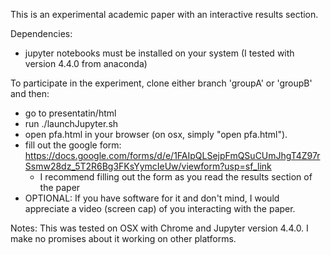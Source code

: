 This is an experimental academic paper with an interactive results section.

Dependencies:
  * jupyter notebooks must be installed on your system (I tested with version 4.4.0 from anaconda)

To participate in the experiment, clone either branch 'groupA' or 'groupB' and then:
  * go to presentatin/html
  * run ./launchJupyter.sh
  * open pfa.html in your browser (on osx, simply "open pfa.html").
  * fill out the google form: https://docs.google.com/forms/d/e/1FAIpQLSejpFmQSuCUmJhgT4Z97rSsmw28dz_5T2R6Bg3FKsYymcIeUw/viewform?usp=sf_link
    * I recommend filling out the form as you read the results section of the paper
  * OPTIONAL: If you have software for it and don't mind, I would appreciate a video (screen cap) of you interacting with the paper.

Notes:
This was tested on OSX with Chrome and Jupyter version 4.4.0. I make no
promises about it working on other platforms.
